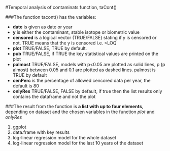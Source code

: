 #Temporal analysis of contaminats function, taCont()

###The function tacont() has the variables:

* **date** is given as date or year
* **y** is either the contaminant, stable isotope or biometric value
* **censored** is a logical vector (TRUE/FALSE) stating if y is censored or not. TRUE means that the y is censored i.e. <LOQ
* **plot** TRUE/FALSE, TRUE by default.
* **pub** TRUE/FALSE, if TRUE the key statistical values are printed on the plot
* **palmost** TRUE/FALSE, models with p<0.05 are plotted as solid lines, p (p almost) between 0.05 and 0.1 are plotted as dashed lines. palmost is TRUE by default
* **cenPerc** is the percentage of allowed cencored data per year, the default is 80
* **onlyRes** TRUE/FALSE, FALSE by default, if true then the list results only contains the dataframe and not the plot

###The result from the function is **a list with up to four elements**, depending on dataset and the chosen variables in the function *plot* and *onlyRes*

1. ggplot
2. data.frame with key results
3. log-linear regression model for the whole dataset
4. log-linear regression model for the last 10 years of the dataset
